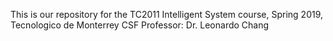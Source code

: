 This is our repository for the TC2011 Intelligent System course, Spring 2019, Tecnologico de Monterrey CSF
Professor: Dr. Leonardo Chang
